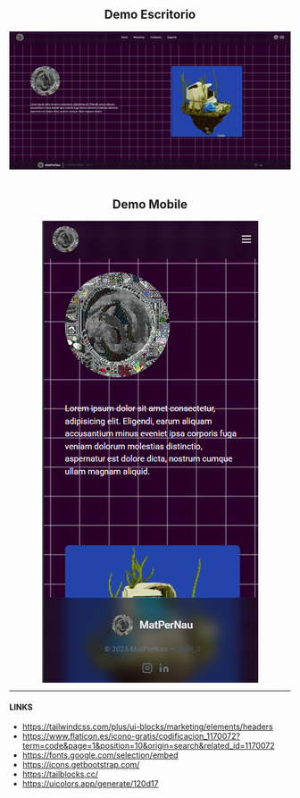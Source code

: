 <div style="display: flex; justify-content: center; align-items: center; flex-direction: column;">
    <h2>Demo Escritorio</h2>
    <img src="./public/demo/front_desktop.png" style="margin-bottom: 20px;">
    <h2>Demo Mobile</h2>
    <img src="./public/demo/front_mobile.png" >
</div>

-------------

#### LINKS

- https://tailwindcss.com/plus/ui-blocks/marketing/elements/headers
- https://www.flaticon.es/icono-gratis/codificacion_1170072?term=code&page=1&position=10&origin=search&related_id=1170072
- https://fonts.google.com/selection/embed
- https://icons.getbootstrap.com/
- https://tailblocks.cc/
- https://uicolors.app/generate/120d17
